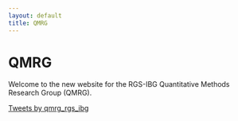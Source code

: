 ```yaml
---
layout: default
title: QMRG
---
```


# QMRG

Welcome to the new website for the RGS-IBG Quantitative Methods Research Group (QMRG).

   <div class="Grid container">
        <div id="open-source-timeline" class="Grid-cell timeline-cell u-size1of2">
            <a class="twitter-timeline" data-width="500px" data-height="500px" href="https://twitter.com/qmrg_rgs_ibg?ref_src=twsrc%5Etfw">Tweets by qmrg_rgs_ibg</a> <script async src="https://platform.twitter.com/widgets.js" charset="utf-8"></script>
        </div>
    </div>
    
